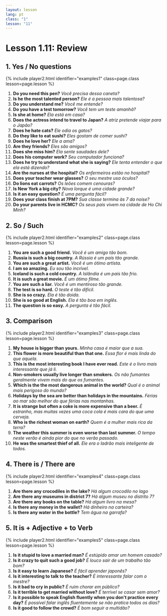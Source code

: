 ```yaml
---
layout: lesson
lang: pt
class: "1"
lesson: "11"
---
```



# Lesson 1.11: Review 


## 1. Yes / No questions
{% include player2.html identifier="examples1" class=page.class lesson=page.lesson %}

1.  **Do you need this pen?** *Você precisa dessa caneta?*
2.  **Is he the most talented person?** *Ele é a pessoa mais talentosa?*
3.  **Do you understand me?** *Você me entende?*
4.  **Do you have a test tomorrow?** *Você tem um teste amanhã?*
5.  **Is she at home?** *Ela está em casa?*
6.  **Does the actress intend to travel to Japan?** *A atriz pretende viajar para o Japão?*
7.  **Does he hate cats?** *Ele odia os gatos?*
8.  **Do they like to eat sushi?** *Eles gostam de comer sushi?*
9.  **Does he love her?** *Ele a ama?*
10. **Are they friends?** *Eles são amigos?*
11. **Does she miss him?** *Ela sente saudades dele?*
12. **Does his computer work?** *Seu computador funciona?*
13. **Does he try to understand what she is saying?** *Ele tenta entender o que ela está dizendo?*
14. **Are the nurses at the hospital?** *Os enfermeiros estão no hospital?*
15. **Does your teacher wear glasses?** *O seu mestre usa óculos?*
16. **Do lions eat carrots?** *Os leões comem cenouras?*
17. **Is New York a big city?** *Nova Iorque é uma cidade grande?*
18. **Is it an easy question?** *É uma pergunta fácil?*
19. **Does your class finish at 7PM?** *Sua classe termina às 7 da noise?*
20. **Do your parents live in HCMC?** *Os seus pais vivem na cidade de Ho Chi Minh?*


## 2. So / Such
{% include player2.html identifier="examples2" class=page.class lesson=page.lesson %}

1. **You are such a good friend.** *Você é um amigo tão bom.*
2. **Russia is such a big country.** *A Rússia é um país tão grande.*
3. **You are such a great artist.** *Você é um ótimo artista.*
4. **I am so amazing.** *Eu sou tão incrível.*
5. **Iceland is such a cold country.** *A Islândia é um país tão frio.*
6. **It is such a great movie.** *É um ótimo filme.*
7. **You are such a liar.** *Você é um mentiroso tão grande.*
8. **The test is so hard.** *O teste é tão difícil.*
9. **She is so crazy.** *Ela é tão doida.*
10. **She is so good at English.** *Ela é tão boa em inglês.*
11. **The question is so easy.** *A pergunta é tão fácil.*


## 3. Comparison
{% include player2.html identifier="examples3" class=page.class lesson=page.lesson %}

1.  **My house is bigger than yours.** *Minha casa é maior que a sua.*
2.  **This flower is more beautiful than that one.** *Essa flor é mais linda do que aquela.*
3.  **This is the most interesting book I have ever read.** *Este é o livro mais interessante que já li.*
4.  **Non-smokers usually live longer than smokers.** *Os não fumantes geralmente vivem mais do que os fumantes.*
5.  **Which is the the most dangerous animal in the world?** *Qual é o animal mais perigoso do mundo?*
6.  **Holidays by the sea are better than holidays in the mountains.** *Férias ao mar são melhor do que férias nas montanhas.*
7.  **It is strange but often a coke is more expensive than a beer.** *É estranho, mas muitas vezes uma coca cola é mais cara do que uma cerveja.*
8.  **Who is the richest woman on earth?** *Quem é a mulher mais rica da terra?*
9.  **The weather this summer is even worse than last summer.** *O tempo neste verão é ainda pior do que no verão passado.*
10.  **He was the smartest thief of all.** *Ele era o ladrão mais inteligente de todos.*


## 4. There is / There are
{% include player2.html identifier="examples4" class=page.class lesson=page.lesson %}

1. **Are there any crocodiles in the lake?** *Há algum crocodilo no lago*
2. **Are there any museums in district 7?** *Há algum museu no distrito 7?*
3. **Are there any books on the table?** *Há algum livro na mesa?*
4. **Is there any money in the wallet?** *Há dinheiro na carteira?*
5. **Is there any water in the bottle?** *Tem água na garrafa?*



## 5. It is + Adjective + to Verb
{% include player2.html identifier="examples5" class=page.class lesson=page.lesson %}

1. **Is it stupid to love a married man?** *É estúpido amar um homem casado?*
2. **Is it crazy to quit such a good job?** *É louco sair de um trabalho tão bom?*
3. **Is it easy to learn Japanese?** *É fácil aprender japonês?*
4. **Is it interesting to talk to the teacher?** *É interessante falar com o mestre?*
5. **Is it bad to cry in public?** *É ruim chorar em público?*
6. **Is it terrible to get married without love?** *É terrível se casar sem amor?*
7. **Is it possible to speak English fluently when you don't practice every day?** *É possível falar inglês fluentemente se não pratica todos os dias?*
8. **Is it good to follow the crowd?** *É bom seguir a multidão?*
 